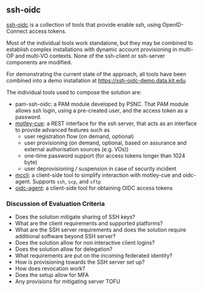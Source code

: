 ssh-oidc
--------
[ssh-oidc](https://github.com/EOSC-synergy/ssh-oidc) is a collection of
tools that provide enable ssh, using OpenID-Connect access tokens.

Most of the individual tools work standalone, but they may be combined to
establish complex installations with dynamic account provisioning in
multi-OP and multi-VO contexts.
None of the ssh-client or ssh-server components are modified.

For demonstrating the current state of the approach, all tools have been
combined into a demo installation at <https://ssh-oidc-demo.data.kit.edu>

The individual tools used to compose the solution are:

- pam-ssh-oidc: a PAM module developed by PSNC. That PAM module allows ssh
    login, using a pre-created user, and the access token as a password.
- [motley-cue](https://motley-cue.readthedocs.io/en/latest/): a REST interface for the ssh server, that acts as an
    interface to provide advanced features such as
    - user registration flow (on demand, optional)
    - user provisioning (on demand, optional, based on assurance and external authorisation sources (e.g. VOs))
    - one-time password support (for access tokens longer than 1024 byte)
    - user deprovisioning / suspension in case of security incident
- [mccli](https://mccli.readthedocs.io/en/latest): a client-side tool to simplify interaction with motley-cue and
    oidc-agent. Supports `ssh`, `scp`, and `sftp`
- [oidc-agent](https://github.com/indigo-dc/oidc-agent): a client-side tool for obtaining OIDC access tokens





### Discussion of Evaluation Criteria

* Does the solution mitigate sharing of SSH keys?
* What are the client requirements and supported platforms?
* What are the SSH server requirements and does the solution require additional software beyond SSH server?
* Does the solution allow for non interactive client logins?
* Does the solution allow for delegation?
* What requirements are put on the incoming federated identity?
* How is provisioning towards the SSH server set up?
* How does revocation work?
* Does the setup allow for MFA
* Any provisions for mitigating server TOFU


